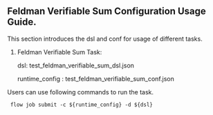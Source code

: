 ## Feldman Verifiable Sum Configuration Usage Guide.

 This section introduces the dsl and conf for usage of different tasks.

 1. Feldman Verifiable Sum Task:

     dsl: test_feldman_verifiable_sum_dsl.json

     runtime_config : test_feldman_verifiable_sum_conf.json

 Users can use following commands to run the task.

     flow job submit -c ${runtime_config} -d ${dsl}